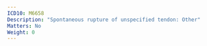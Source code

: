 ```yaml
---
ICD10: M6658
Description: "Spontaneous rupture of unspecified tendon: Other"
Matters: No
Weight: 0
---
```



